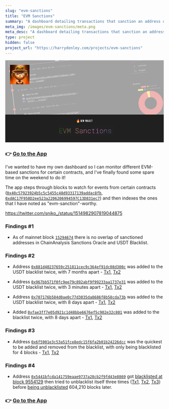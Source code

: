 ```yaml
---
slug: "evm-sanctions"
title: "EVM Sanctions"
summary: "A dashboard detailing transactions that sanction an address on the blockchain"
meta_img: /images/evm-sanctions/meta.png
meta_desc: "A dashboard detailing transactions that sanction an address on the blockchain"
type: project
hidden: false
project_url: "https://harrydenley.com/projects/evm-sanctions"
---
```


![Banner](./images/evm-sanctions/meta.png)

### 👉 [Go to the App](/projects/evm-sanctions)

I've wanted to have my own dashboard so I can monitor different EVM-based sanctions for certain contracts, and I've finally found some spare time on the weekend to do it!

The app steps through blocks to watch for events from certain contracts ([`0x40c57923924b5c5c5455c48d93317139addac8fb`](https://etherscan.io/address/0x40c57923924b5c5c5455c48d93317139addac8fb), [`0xdAC17F958D2ee523a2206206994597C13D831ec7`](https://etherscan.io/address/0xdAC17F958D2ee523a2206206994597C13D831ec7)) and then indexes the ones that I have noted as "evm-sanction"-worthy.

https://twitter.com/sniko_/status/1514982907819044875

### Findings #1

* As of mainnet block [`15294674`](https://etherscan.io/block/15294674) there is no overlap of sanctioned addresses in ChainAnalysis Sanctions Oracle and USDT Blacklist.

### Findings #2

* Address [`0x881d40237659c251811cec9c364ef91dc08d300c`](https://etherscan.io/address/0x881d40237659c251811cec9c364ef91dc08d300c) was added to the USDT blacklist twice, with 7 months apart - [Tx1](https://etherscan.io/tx/0xf678198e4cdb85680daba0bb940645ee230c1544ed09c2615fcd311c6b164e71), [Tx2](https://etherscan.io/tx/0xcb406e3b32283617ce088a8aa7937e1864dc7631f81f618301baed35eb11c2dd)

* Address [`0x967bb571f0fc9ee79c892abf9f99233aa1737e31`](https://etherscan.io/address/0x967bb571f0fc9ee79c892abf9f99233aa1737e31) was added to the USDT blacklist twice, with 3 minutes apart - [Tx1](https://etherscan.io/tx/0x269915190502566025d195fd2adb57501699d8fdaee4cffc3ece3d3ea80cb8b8), [Tx2](https://etherscan.io/tx/0xa25b8a888ddffa99f1b72dd96d76b8d7cf3bc7b2b51e93ce20ce1cda539f4172)

* Address [`0x707176b584d0ae0c77d3035da8686f8b58cda73b`](https://etherscan.io/address/0x707176b584d0ae0c77d3035da8686f8b58cda73b) was added to the USDT blacklist twice, with 8 days apart - [Tx1](https://etherscan.io/tx/0x37c2097e14b44c7d4225af26dc6812a0863c7007eb13f1fab1a7005200824036), [Tx2](https://etherscan.io/tx/0x1fc9979855038ffa561871c7936156e13a6ae52b4e3dfecc0169b5202a54d7bb)

* Added [`0xfae3ff7e05d921c1d48bbe6676ef5c902e32c801`](https://etherscan.io/address/0xfae3ff7e05d921c1d48bbe6676ef5c902e32c801) was added to the blacklist twice, with 8 days apart - [Tx1](https://etherscan.io/tx/0xc66014a30d2ac558beb333db6ab867a2480852c9d87ede116ef37877b6256c14), [Tx2](https://etherscan.io/tx/0x1888853b19cdb9c2285394aceab610cbdd254c7154a7107b2f051f9ce30f1c7a)

### Findings #3

* Address [`0x6f5901e3c53a51fce8edc15f6fa2b01b24226dcc`](https://etherscan.io/address/0x6f5901e3c53a51fce8edc15f6fa2b01b24226dcc) was the quickest to be added and removed from the blacklist, with only being blacklisted for 4 blocks - [Tx1](https://etherscan.io/tx/0xda5c3d1c03c8dcc3a23709b4285d4e5744596e3db03070e3dfd0f8586b10a22f), [Tx2](https://etherscan.io/tx/0xae48c8c72e95400395efea8b9cefac9595ce84b056ac7d6bdba4c148d182168c)

### Findings #4

* Address [`0x5441bfcda141759eaae9737a28cb2f9fd43e8869`]() got [blacklisted at block 9554129](https://etherscan.io/tx/0x266cf685565a922f45a9f18492b30d7e4dbf1c849dcecfdb0d35422eaac84d1e) then tried to unblacklist itself three times ([Tx1](https://etherscan.io/tx/0x4fc3eb3f58b85d444e20f58e21413fb5474576aa57e4b09921a28a862d796ba2), [Tx2](https://etherscan.io/tx/0x3680e1331617efc5b0351723821dd18a417b0692e5d714d642bac7656aae529d), [Tx3](https://etherscan.io/tx/0xac8572b8ffd6c035b12f2f0cbf4b985b9b6bca2f4aef9157ee92e5c4b21b4773)) before [being unblacklisted](https://etherscan.io/tx/0x7b9bfde7fb39ec4616f37fdee42c14185ddaabb3f4a6ee8b2b0169763f398702) 604,210 blocks later.

### 👉 [Go to the App](/projects/evm-sanctions)